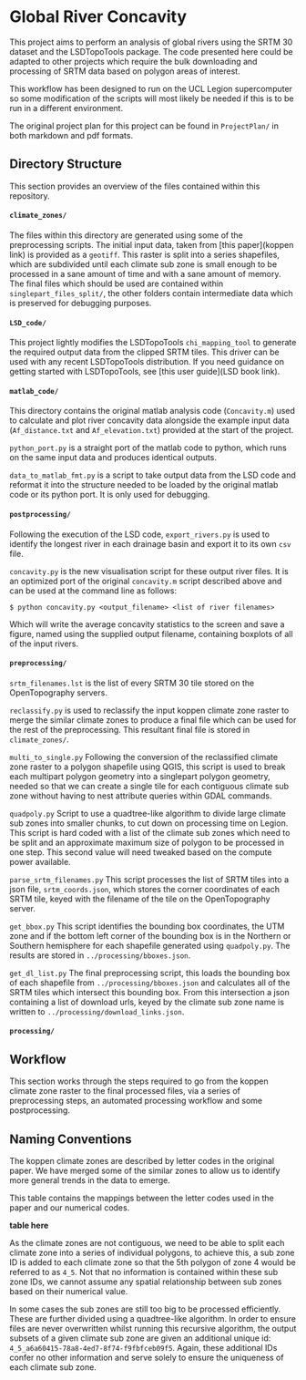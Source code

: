 # Global River Concavity

This project aims to perform an analysis of global rivers using the SRTM 30 dataset and the LSDTopoTools package. The code presented here could be adapted to other projects which require the bulk downloading and processing of SRTM data based on polygon areas of interest.

This workflow has been designed to run on the UCL Legion supercomputer so some modification of the scripts will most likely be needed if this is to be run in a different environment.

The original project plan for this project can be found in `ProjectPlan/` in both markdown and pdf formats.

## Directory Structure

This section provides an overview of the files contained within this repository.

#### `climate_zones/`

The files within this directory are generated using some of the preprocessing scripts. The initial input data, taken from [this paper](koppen link) is provided as a `geotiff`. This raster is split into a series shapefiles, which are subdivided until each climate sub zone is small enough to be processed in a sane amount of time and with a sane amount of memory. The final files which should be used are contained within `singlepart_files_split/`, the other folders contain intermediate data which is preserved for debugging purposes.

#### `LSD_code/`

This project lightly modifies the LSDTopoTools `chi_mapping_tool` to generate the required output data from the clipped SRTM tiles. This driver can be used with any recent LSDTopoTools distribution. If you need guidance on getting started with LSDTopoTools, see [this user guide](LSD book link).


#### `matlab_code/`

This directory contains the original matlab analysis code (`Concavity.m`) used to calculate and plot river concavity data alongside the example input data (`Af_distance.txt` and `Af_elevation.txt`) provided at the start of the project.

`python_port.py` is a straight port of the matlab code to python, which runs on the same input data and produces identical outputs.

`data_to_matlab_fmt.py` is a script to take output data from the LSD code and reformat it into the structure needed to be loaded by the original matlab code or its python port. It is only used for debugging.

#### `postprocessing/`

Following the execution of the LSD code, `export_rivers.py` is used to identify the longest river in each drainage basin and export it to its own `csv` file.

`concavity.py` is the new visualisation script for these output river files. It is an optimized port of the original `concavity.m` script described above and can be used at the command line as follows:

```
$ python concavity.py <output_filename> <list of river filenames>
```

Which will write the average concavity statistics to the screen and save a figure, named using the supplied output filename,  containing boxplots of all of the input rivers.


#### `preprocessing/`

`srtm_filenames.lst` is the list of every SRTM 30 tile stored on the OpenTopography servers.

`reclassify.py` is used to reclassify the input koppen climate zone raster to merge the similar climate zones to produce a final file which can be used for the rest of the preprocessing. This resultant final file is stored in `climate_zones/`.

`multi_to_single.py` Following the conversion of the reclassified climate zone raster to a polygon shapefile using QGIS, this script is used to break each multipart polygon geometry into a singlepart polygon geometry, needed so that we can create a single tile for each contiguous climate sub zone without having to nest attribute queries within GDAL commands.

`quadpoly.py` Script to use a quadtree-like algorithm to divide large climate sub zones into smaller chunks, to cut down on processing time on Legion. This script is hard coded with a list of the climate sub zones which need to be split and an approximate maximum size of polygon to be processed in one step. This second value will need tweaked based on the compute power available.

`parse_srtm_filenames.py` This script processes the list of SRTM tiles into a json file, `srtm_coords.json`, which stores the corner coordinates of each SRTM tile, keyed with the filename of the tile on the OpenTopography server.

`get_bbox.py` This script identifies the bounding box coordinates, the UTM zone and if the bottom left corner of the bounding box is in the Northern or Southern hemisphere for each shapefile generated using `quadpoly.py`. The results are stored in `../processing/bboxes.json`.

`get_dl_list.py` The final preprocessing script, this loads the bounding box of each shapefile from `../processing/bboxes.json` and calculates all of the SRTM tiles which intersect this bounding box. From this intersection a json containing a list of download urls, keyed by the climate sub zone name is written to `../processing/download_links.json`.

#### `processing/`



## Workflow

This section works through the steps required to go from the koppen climate zone raster to the final processed files, via a series of preprocessing steps, an automated processing workflow and some postprocessing.

## Naming Conventions

The koppen climate zones are described by letter codes in the original paper. We have merged some of the similar zones to allow us to identify more general trends in the data to emerge.

This table contains the mappings between the letter codes used in the paper and our numerical codes.

**table here**

As the climate zones are not contiguous, we need to be able to split each climate zone into a series of individual polygons, to achieve this, a sub zone ID is added to each climate zone so that the 5th polygon of zone 4 would be referred to as `4_5`. Not that no information is contained within these sub zone IDs, we cannot assume any spatial relationship between sub zones based on their numerical value.

In some cases the sub zones are still too big to be processed efficiently. These are further divided using a quadtree-like algorithm. In order to ensure files are never overwritten whilst running this recursive algorithm, the output subsets of a given climate sub zone are given an additional unique id: `4_5_a6a60415-78a8-4ed7-8f74-f9fbfceb09f5`. Again, these additional IDs confer no other information and serve solely to ensure the uniqueness of each climate sub zone.
